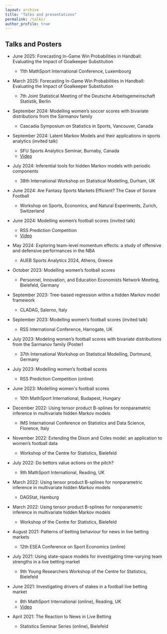 ```yaml
---
layout: archive
title: "Talks and presentations"
permalink: /talks/
author_profile: true
---
```

## Talks and Posters

* June 2025: Forecasting In-Game Win Probabilities in Handball: Evaluating the Impact of Goalkeeper Substitution  
  * 11th MathSport International Conference, Luxembourg  

* March 2025: Forecasting In-Game Win Probabilities in Handball: Evaluating the Impact of Goalkeeper Substitution  
  * 7th Joint Statistical Meeting of the Deutsche Arbeitsgemeinschaft Statistik, Berlin  

* September 2024: Modelling women’s soccer scores with bivariate distributions from the Sarmanov family  
  * Cascadia Symposium on Statistics in Sports, Vancouver, Canada  

* September 2024: Latent Markov Models and their applications in sports analytics (invited talk)  
  * SFU Sports Analytics Seminar, Burnaby, Canada  
  * [Video](https://www.youtube.com/watch?v=pjWKWP82dY0&t=563s&ab_channel=DaveClarke)  

* July 2024: Inferential tools for hidden Markov models with periodic components  
  * 38th International Workshop on Statistical Modelling, Durham, UK  

* June 2024: Are Fantasy Sports Markets Efficient? The Case of Sorare Football  
  * Workshop on Sports, Economics, and Natural Experiments, Zurich, Switzerland  

* June 2024: Modelling women’s football scores (invited talk)  
  * RSS Prediction Competition  
  * [Video](https://www.youtube.com/watch?v=M00osEjcp_4&ab_channel=RoyalStatSoc)  

* May 2024: Exploring team-level momentum effects: a study of offensive and defensive performances in the NBA  
  * AUEB Sports Analytics 2024, Athens, Greece  

* October 2023: Modelling women’s football scores  
  * Personnel, Innovation, and Education Economists Network Meeting, Bielefeld, Germany  

* September 2023: Tree-based regression within a hidden Markov model framework  
  * CLADAG, Salerno, Italy  

* September 2023: Modelling women’s football scores (invited talk)  
  * RSS International Conference, Harrogate, UK  

* July 2023: Modeling women’s football scores with bivariate distributions from the Sarmanov family (Poster)  
  * 37th International Workshop on Statistical Modelling, Dortmund, Germany  

* July 2023: Modelling women’s football scores  
  * RSS Prediction Competition (online)  

* June 2023: Modelling women's football scores  
  * 10th MathSport International, Budapest, Hungary  

* December 2022: Using tensor product B-splines for nonparametric inference in multivariate hidden Markov models  
  * IMS International Conference on Statistics and Data Science, Florence, Italy  

* November 2022: Extending the Dixon and Coles model: an application to women’s football data  
  * Workshop of the Centre for Statistics, Bielefeld  

* July 2022: Do bettors value actions on the pitch?  
  * 9th MathSport International, Reading, UK  

* March 2022: Using tensor product B-splines for nonparametric inference in multivariate hidden Markov models  
  * DAGStat, Hamburg  

* March 2022: Using tensor product B-splines for nonparametric inference in multivariate hidden Markov models  
  * Workshop of the Centre for Statistics, Bielefeld  

* August 2021: Patterns of betting behaviour for news in live betting markets  
  * 12th ESEA Conference on Sport Economics (online)  

* July 2021: Using state-space models for investigating time-varying team strengths in a live betting market  
  * 9th Young Researchers Workshop of the Centre for Statistics, Bielefeld  

* June 2021: Investigating drivers of stakes in a football live betting market  
  * 8th MathSport International (online), Reading, UK  
  * [Video](https://youtu.be/G5Rzxffj4_M)  

* April 2021: The Reaction to News in Live Betting  
  * Statistics Seminar Series (online), Bielefeld  

